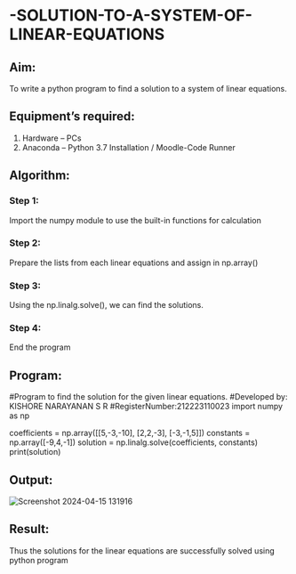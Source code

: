 # -SOLUTION-TO-A-SYSTEM-OF-LINEAR-EQUATIONS
## Aim:
To write a python program to find a solution to a system of linear equations.
## Equipment’s required:
1. 	Hardware – PCs
2. 	Anaconda – Python 3.7 Installation / Moodle-Code Runner
## Algorithm:
### Step 1: 
Import the numpy module to use the built-in functions for calculation
### Step 2: 
Prepare the lists from each linear equations and assign in np.array()
### Step 3: 
Using the np.linalg.solve(), we can find the solutions.
### Step 4: 
End the program
## Program:
#Program to find the solution for the given linear equations.
#Developed by: KISHORE NARAYANAN S R
#RegisterNumber:212223110023
import numpy as np

coefficients = np.array([[5,-3,-10], [2,2,-3], [-3,-1,5]])
constants = np.array([-9,4,-1])
solution = np.linalg.solve(coefficients, constants)
print(solution)


## Output:
![Screenshot 2024-04-15 131916](https://github.com/KISHORENARAYANANSR/-SOLUTION-TO-A-SYSTEM-OF-LINEAR-EQUATIONS/assets/148202102/8b65b3f8-a0fd-4bb2-950b-0d954ef8c8d8)

## Result: 
Thus the solutions for the linear equations are successfully solved using python program

